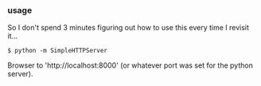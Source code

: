 ### usage

So I don't spend 3 minutes figuring out how to use this every time I revisit
it...

 ```
 $ python -m SimpleHTTPServer 
 ```

Browser to 'http://localhost:8000' (or whatever port was set for the python
server).


